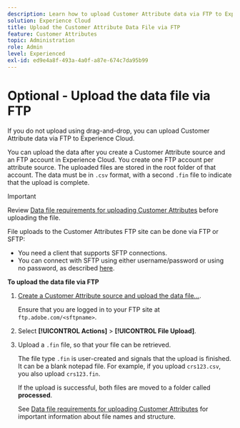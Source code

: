 ```yaml
---
description: Learn how to upload Customer Attribute data via FTP to Experience Cloud.
solution: Experience Cloud
title: Upload the Customer Attribute Data File via FTP 
feature: Customer Attributes
topic: Administration
role: Admin
level: Experienced
exl-id: ed9e4a8f-493a-4a0f-a87e-674c7da95b99
---
```

# Optional - Upload the data file via FTP

If you do not upload using drag-and-drop, you can upload Customer Attribute data via FTP to Experience Cloud.

You can upload the data after you create a Customer Attribute source and an FTP account in Experience Cloud. You create one FTP account per attribute source. The uploaded files are stored in the root folder of that account. The data must be in `.csv` format, with a second `.fin` file to indicate that the upload is complete. 

>[!IMPORTANT]
>
>Review [Data file requirements for uploading Customer Attributes](crs-data-file.md) before uploading the file. 

File uploads to the Customer Attributes FTP site can be done via FTP or SFTP: 

* You need a client that supports SFTP connections.
* You can connect with SFTP using either username/password or using no password, as described [here](https://experienceleague.adobe.com/docs/analytics/export/ftp-and-sftp/secure-file-transfer-protocol/ftp-sftp-cert-auth.html).

**To upload the data file via FTP** 

1. [Create a Customer Attribute source and upload the data file...](t-crs-usecase.md).

   Ensure that you are logged in to your FTP site at `ftp.adobe.com/<sftpname>`. 

1. Select **[!UICONTROL Actions]** > **[!UICONTROL File Upload]**.

1. Upload a `.fin` file, so that your file can be retrieved.

   The file type `.fin` is user-created and signals that the upload is finished. It can be a blank notepad file. For example, if you upload `crs123.csv`, you also upload `crs123.fin`. 

   If the upload is successful, both files are moved to a folder called **processed**. 

   See [Data file requirements for uploading Customer Attributes](crs-data-file.md) for important information about file names and structure.
